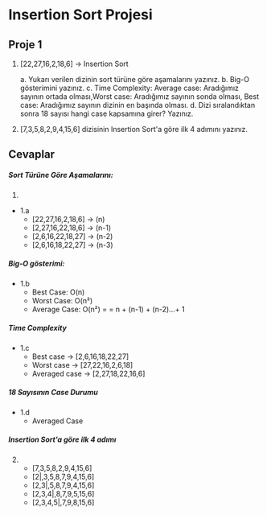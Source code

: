 # Insertion Sort Projesi

## Proje 1

1. [22,27,16,2,18,6] &rarr; Insertion Sort

    a. Yukarı verilen dizinin sort türüne göre aşamalarını yazınız.
    b. Big-O gösterimini yazınız.
    c. Time Complexity: Average case: Aradığımız sayının ortada olması,Worst case: Aradığımız sayının sonda olması, Best case: Aradığımız sayının dizinin en başında olması.
    d. Dizi sıralandıktan sonra 18 sayısı hangi case kapsamına girer? Yazınız.

2. [7,3,5,8,2,9,4,15,6] dizisinin Insertion Sort'a göre ilk 4 adımını yazınız.



## Cevaplar

##### Sort Türüne Göre Aşamalarını:
1. 
- 1.a 
    - [22,27,16,2,18,6] &rarr; (n)
    - [2,27,16,22,18,6] &rarr; (n-1)
    - [2,6,16,22,18,27] &rarr; (n-2)
    - [2,6,16,18,22,27] &rarr; (n-3)

##### Big-O gösterimi:
- 1.b
    - Best Case: O(n)
    - Worst Case: O(n²)
    - Average Case: O(n²) =  = n + (n-1) + (n-2)...+ 1

##### Time Complexity
- 1.c
    - Best case &rarr; [2,6,16,18,22,27]
    - Worst case &rarr; [27,22,16,2,6,18]
    - Averaged case &rarr; [2,27,18,22,16,6]

##### 18 Sayısının Case Durumu
- 1.d
    - Averaged Case

##### Insertion Sort'a göre ilk 4 adımı

2. 
    - [7,3,5,8,2,9,4,15,6]
    - [2|,3,5,8,7,9,4,15,6]
    - [2,3|,5,8,7,9,4,15,6]
    - [2,3,4|,8,7,9,5,15,6]
    - [2,3,4,5|,7,9,8,15,6]








